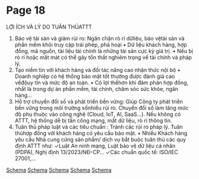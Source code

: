 # Page 18


LỢI ÍCH VÀ LÝ DO TUÂN THỦATTT
1. Bảo vệ tài sản và giảm rủi ro: Ngăn chặn rò rỉ dữliệu, bảo vệtài sản và phần mềm khỏi truy cập trái phép, phá hoại
• Dữ liệu khách hàng, hợp đồng, mã nguồn, tài liệu tài chính là những tài sản cực kỳ giá trị.
• Nếu bị rò rỉ hoặc mất mát có thể gây tổn thất nghiêm trọng về tài chính và pháp lý.
2. Tạo niềm tin với khách hàng và đối tác nâng cao nhận thức nội bộ
• Doanh nghiệp có hệ thống bảo mật tốt thường được đánh giá cao vềđộuy tín và mức độ an toàn.​
• Có lợi thếhơn khi đàm phán hợp đồng, nhất là trong dự án phần mềm, tài chính, chăm sóc sức khỏe, ngân hàng...​
3. Hỗ trợ chuyển đổi số và phát triển bền vững: Giúp Công ty phát triển bền vững trong môi trường sốnhiều rủi ro.
Chuyển đổi số làm tăng mức độ phụ thuộc vào công nghệ (Cloud, IoT, AI, SaaS…). Nếu không có ATTT, hệ thống dễ bị tấn
công mạng, mất dữ liệu, rò rỉ thông tin.
4. Tuân thủ pháp luật và các tiêu chuẩn : Tránh các rủi ro pháp lý.
Tuân thủhợp đồng với khách hàng có yêu cầu bảo mật.
• Nhiều Khách hàng yêu cầu Nhà cung cứng sản phẩm/ dịch vụ bắt buộc tuân thủ các quy định ATTT như:
✓Luật An ninh mạng, Luật bảo vệ dữ liệu cá nhân (PDPA), Nghị định 13/2023/NĐ-CP...
✓Các chuẩn quốc tế: ISO/IEC 27001,...

[Schema](page_18_img_0.png)
[Schema](page_18_img_1.png)
[Schema](page_18_img_2.png)
[Schema](page_18_img_3.png)
[Schema](page_18_img_4.png)
